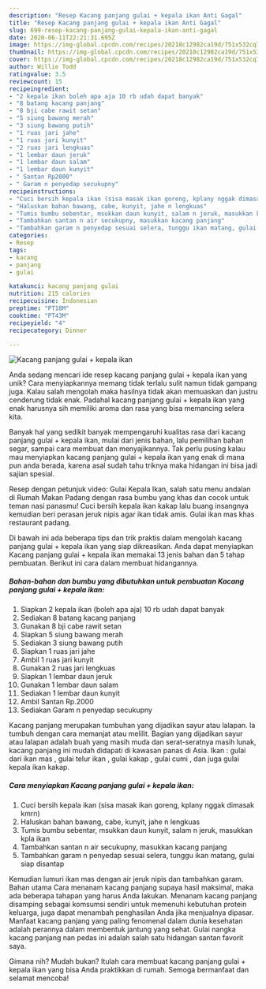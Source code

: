 ```yaml
---
description: "Resep Kacang panjang gulai + kepala ikan Anti Gagal"
title: "Resep Kacang panjang gulai + kepala ikan Anti Gagal"
slug: 699-resep-kacang-panjang-gulai-kepala-ikan-anti-gagal
date: 2020-06-11T22:21:31.695Z
image: https://img-global.cpcdn.com/recipes/20218c12982ca19d/751x532cq70/kacang-panjang-gulai-kepala-ikan-foto-resep-utama.jpg
thumbnail: https://img-global.cpcdn.com/recipes/20218c12982ca19d/751x532cq70/kacang-panjang-gulai-kepala-ikan-foto-resep-utama.jpg
cover: https://img-global.cpcdn.com/recipes/20218c12982ca19d/751x532cq70/kacang-panjang-gulai-kepala-ikan-foto-resep-utama.jpg
author: Willie Todd
ratingvalue: 3.5
reviewcount: 15
recipeingredient:
- "2 kepala ikan boleh apa aja 10 rb udah dapat banyak"
- "8 batang kacang panjang"
- "8 bji cabe rawit setan"
- "5 siung bawang merah"
- "3 siung bawang putih"
- "1 ruas jari jahe"
- "1 ruas jari kunyit"
- "2 ruas jari lengkuas"
- "1 lembar daun jeruk"
- "1 lembar daun salam"
- "1 lembar daun kunyit"
- " Santan Rp2000"
- " Garam n penyedap secukupny"
recipeinstructions:
- "Cuci bersih kepala ikan (sisa masak ikan goreng, kplany nggak dimasak kmrn)"
- "Haluskan bahan bawang, cabe, kunyit, jahe n lengkuas"
- "Tumis bumbu sebentar, msukkan daun kunyit, salam n jeruk, masukkan kpla ikan"
- "Tambahkan santan n air secukupny, masukkan kacang panjang"
- "Tambahkan garam n penyedap sesuai selera, tunggu ikan matang, gulai siap disantap"
categories:
- Resep
tags:
- kacang
- panjang
- gulai

katakunci: kacang panjang gulai 
nutrition: 215 calories
recipecuisine: Indonesian
preptime: "PT18M"
cooktime: "PT43M"
recipeyield: "4"
recipecategory: Dinner

---
```



![Kacang panjang gulai + kepala ikan](https://img-global.cpcdn.com/recipes/20218c12982ca19d/751x532cq70/kacang-panjang-gulai-kepala-ikan-foto-resep-utama.jpg)

Anda sedang mencari ide resep kacang panjang gulai + kepala ikan yang unik? Cara menyiapkannya memang tidak terlalu sulit namun tidak gampang juga. Kalau salah mengolah maka hasilnya tidak akan memuaskan dan justru cenderung tidak enak. Padahal kacang panjang gulai + kepala ikan yang enak harusnya sih memiliki aroma dan rasa yang bisa memancing selera kita.

Banyak hal yang sedikit banyak mempengaruhi kualitas rasa dari kacang panjang gulai + kepala ikan, mulai dari jenis bahan, lalu pemilihan bahan segar, sampai cara membuat dan menyajikannya. Tak perlu pusing kalau mau menyiapkan kacang panjang gulai + kepala ikan yang enak di mana pun anda berada, karena asal sudah tahu triknya maka hidangan ini bisa jadi sajian spesial.

Resep dengan petunjuk video: Gulai Kepala Ikan, salah satu menu andalan di Rumah Makan Padang dengan rasa bumbu yang khas dan cocok untuk teman nasi panasmu! Cuci bersih kepala ikan kakap lalu buang insangnya kemudian beri perasan jeruk nipis agar ikan tidak amis. Gulai ikan mas khas restaurant padang.


Di bawah ini ada beberapa tips dan trik praktis dalam mengolah kacang panjang gulai + kepala ikan yang siap dikreasikan. Anda dapat menyiapkan Kacang panjang gulai + kepala ikan memakai 13 jenis bahan dan 5 tahap pembuatan. Berikut ini cara dalam membuat hidangannya.

<!--inarticleads1-->

##### Bahan-bahan dan bumbu yang dibutuhkan untuk pembuatan Kacang panjang gulai + kepala ikan:

1. Siapkan 2 kepala ikan (boleh apa aja) 10 rb udah dapat banyak
1. Sediakan 8 batang kacang panjang
1. Gunakan 8 bji cabe rawit setan
1. Siapkan 5 siung bawang merah
1. Sediakan 3 siung bawang putih
1. Siapkan 1 ruas jari jahe
1. Ambil 1 ruas jari kunyit
1. Gunakan 2 ruas jari lengkuas
1. Siapkan 1 lembar daun jeruk
1. Gunakan 1 lembar daun salam
1. Sediakan 1 lembar daun kunyit
1. Ambil  Santan Rp.2000
1. Sediakan  Garam n penyedap secukupny


Kacang panjang merupakan tumbuhan yang dijadikan sayur atau lalapan. Ia tumbuh dengan cara memanjat atau melilit. Bagian yang dijadikan sayur atau lalapan adalah buah yang masih muda dan serat-seratnya masih lunak, kacang panjang ini mudah didapati di kawasan panas di Asia. Ikan : gulai dari ikan mas , gulai telur ikan , gulai kakap , gulai cumi , dan juga gulai kepala ikan kakap. 

<!--inarticleads2-->

##### Cara menyiapkan Kacang panjang gulai + kepala ikan:

1. Cuci bersih kepala ikan (sisa masak ikan goreng, kplany nggak dimasak kmrn)
1. Haluskan bahan bawang, cabe, kunyit, jahe n lengkuas
1. Tumis bumbu sebentar, msukkan daun kunyit, salam n jeruk, masukkan kpla ikan
1. Tambahkan santan n air secukupny, masukkan kacang panjang
1. Tambahkan garam n penyedap sesuai selera, tunggu ikan matang, gulai siap disantap


Kemudian lumuri ikan mas dengan air jeruk nipis dan tambahkan garam. Bahan utama Cara menanam kacang panjang supaya hasil maksimal, maka ada beberapa tahapan yang harus Anda lakukan. Menanam kacang panjang disamping sebagai komsumsi sendiri untuk memenuhi kebutuhan protein keluarga, juga dapat menambah penghasilan Anda jika menjualnya dipasar. Manfaat kacang panjang yang paling fenomenal dalam dunia kesehatan adalah perannya dalam membentuk jantung yang sehat. Gulai nangka kacang panjang nan pedas ini adalah salah satu hidangan santan favorit saya. 

Gimana nih? Mudah bukan? Itulah cara membuat kacang panjang gulai + kepala ikan yang bisa Anda praktikkan di rumah. Semoga bermanfaat dan selamat mencoba!
